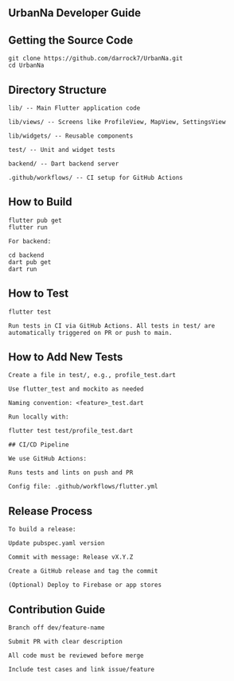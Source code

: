 ## UrbanNa Developer Guide

## Getting the Source Code

    git clone https://github.com/darrock7/UrbanNa.git
    cd UrbanNa

## Directory Structure

    lib/ -- Main Flutter application code
    
    lib/views/ -- Screens like ProfileView, MapView, SettingsView

    lib/widgets/ -- Reusable components

    test/ -- Unit and widget tests

    backend/ -- Dart backend server 

    .github/workflows/ -- CI setup for GitHub Actions


## How to Build

    flutter pub get
    flutter run

    For backend:

    cd backend
    dart pub get
    dart run

## How to Test

    flutter test

    Run tests in CI via GitHub Actions. All tests in test/ are automatically triggered on PR or push to main.

## How to Add New Tests

    Create a file in test/, e.g., profile_test.dart

    Use flutter_test and mockito as needed

    Naming convention: <feature>_test.dart

    Run locally with:

    flutter test test/profile_test.dart

    ## CI/CD Pipeline

    We use GitHub Actions:

    Runs tests and lints on push and PR

    Config file: .github/workflows/flutter.yml

## Release Process

    To build a release:

    Update pubspec.yaml version

    Commit with message: Release vX.Y.Z

    Create a GitHub release and tag the commit

    (Optional) Deploy to Firebase or app stores

## Contribution Guide

    Branch off dev/feature-name

    Submit PR with clear description

    All code must be reviewed before merge

    Include test cases and link issue/feature

